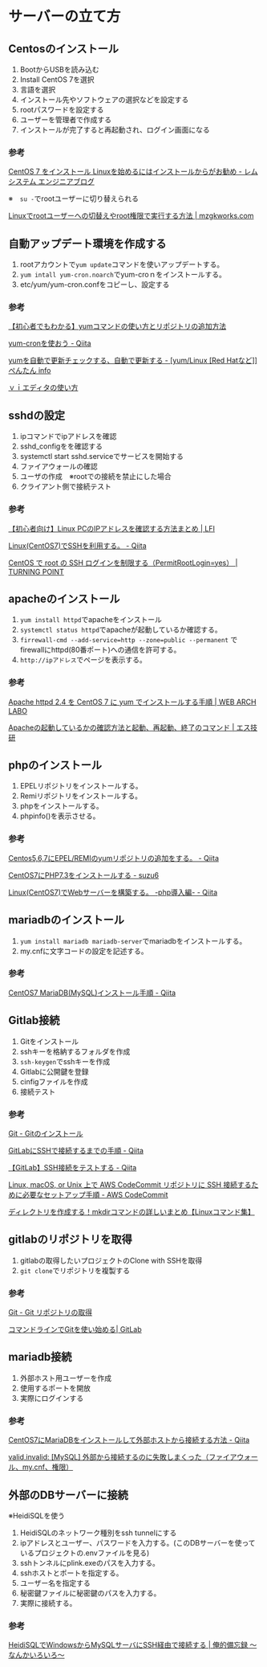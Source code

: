 # サーバーの立て方

## Centosのインストール

1. BootからUSBを読み込む
2. Install CentOS 7を選択
3. 言語を選択
4. インストール先やソフトウェアの選択などを設定する
5. rootパスワードを設定する
6. ユーザーを管理者で作成する
7. インストールが完了すると再起動され、ログイン画面になる

### 参考

[CentOS 7 をインストール Linuxを始めるにはインストールからがお勧め \- レムシステム エンジニアブログ](https://www.rem-system.com/centos-install/)

※　`su -`でrootユーザーに切り替えられる

[Linuxでrootユーザーへの切替えやroot権限で実行する方法 \| mzgkworks\.com](http://mzgkworks.com/post/linux-su-sudo/)

## 自動アップデート環境を作成する

1. rootアカウントで`yum update`コマンドを使いアップデートする。
2. `yum intall yum-cron.noarch`でyum-croｎをインストールする。
3. etc/yum/yum-cron.confをコピーし、設定する

### 参考

[【初心者でもわかる】yumコマンドの使い方とリポジトリの追加方法](https://eng-entrance.com/linux-package-yum)

[yum\-cronを使おう \- Qiita](https://qiita.com/shimano_equipped/items/ff65ace63399435107f0)

[yumを自動で更新チェックする、自動で更新する \- \[yum/Linux \[Red Hatなど\]\] ぺんたん info](https://pentan.info/server/linux/yum_updatesd.html)

[ｖｉエディタの使い方](https://prev.net-newbie.com/linux/commands/vi.html)

## sshdの設定

1. ipコマンドでipアドレスを確認
2. sshd_configをを確認する
3. systemctl start sshd.serviceでサービスを開始する
4. ファイアウォールの確認
5. ユーザの作成　※rootでの接続を禁止にした場合
6. クライアント側で接続テスト

### 参考

[【初心者向け】Linux PCのIPアドレスを確認する方法まとめ \| LFI](https://linuxfan.info/ip-address)

[Linux\(CentOS7\)でSSHを利用する。 \- Qiita](https://qiita.com/sango/items/816136188387221f05b3)

[CentOS で root の SSH ログインを制限する（PermitRootLogin=yes） \| TURNING POINT](https://turningp.jp/server-client/linux/ssh-permitrootlogin)

##  apacheのインストール

1. `yum install httpd`でapacheをインストール
2. `systemctl status httpd`でapacheが起動しているか確認する。
3. `firrewall-cmd --add-service=http --zone=public --permanent`
でfirewallにhttpd(80番ポート)への通信を許可する。
4. `http://ipアドレス`でページを表示する。

### 参考

[Apache httpd 2\.4 を CentOS 7 に yum でインストールする手順 \| WEB ARCH LABO](https://weblabo.oscasierra.net/apache-installing-apache24-yum-centos7-1/)

[Apacheの起動しているかの確認方法と起動、再起動、終了のコマンド \| エス技研](https://blog.s-giken.net/)

## phpのインストール

1. EPELリポジトリをインストールする。
2. Remiリポジトリをインストールする。
3. phpをインストールする。
4. phpinfo()を表示させる。

### 参考

[Centos5,6,7にEPEL/REMIのyumリポジトリの追加をする。 \- Qiita](https://qiita.com/chidakiyo/items/3b81a442dda34d439b42)

[CentOS7にPHP7\.3をインストールする \- suzu6](https://www.suzu6.net/posts/152-centos7-php-73/)

[Linux\(CentOS7\)でWebサーバーを構築する。 \-php導入編\- \- Qiita](https://qiita.com/sango/items/a08c5b04df7125aaaad3)

## mariadbのインストール

1. `yum install mariadb mariadb-server`でmariadbをインストールする。
2. my.cnfに文字コードの設定を記述する。

### 参考

[CentOS7 MariaDB\(MySQL\)インストール手順 \- Qiita](https://qiita.com/iamdaisuke/items/adc561e057a69afebad8)

## Gitlab接続
1. Gitをインストール
2. sshキーを格納するフォルダを作成
3. `ssh-keygen`でsshキーを作成
4. Gitlabに公開鍵を登録
5. cinfigファイルを作成
6. 接続テスト
   
### 参考

[Git \- Gitのインストール](https://git-scm.com/book/ja/v2/%E4%BD%BF%E3%81%84%E5%A7%8B%E3%82%81%E3%82%8B-Git%E3%81%AE%E3%82%A4%E3%83%B3%E3%82%B9%E3%83%88%E3%83%BC%E3%83%AB)

[GitLabにSSHで接続するまでの手順 \- Qiita](https://qiita.com/kyamawaki/items/07fb3332cf3c2f47728a)

[【GitLab】SSH接続をテストする \- Qiita](https://qiita.com/CUTBOSS/items/c0717946fd1787073704)

[Linux, macOS, or Unix 上で AWS CodeCommit リポジトリに SSH 接続するために必要なセットアップ手順 \- AWS CodeCommit](https://docs.aws.amazon.com/ja_jp/codecommit/latest/userguide/setting-up-ssh-unixes.html)

[ディレクトリを作成する！mkdirコマンドの詳しいまとめ【Linuxコマンド集】](https://eng-entrance.com/linux-command-mkdir)

## gitlabのリポジトリを取得

1. gitlabの取得したいプロジェクトのClone with SSHを取得
2. `git clone`でリポジトリを複製する

### 参考

[Git \- Git リポジトリの取得](https://git-scm.com/book/ja/v2/Git-%E3%81%AE%E5%9F%BA%E6%9C%AC-Git-%E3%83%AA%E3%83%9D%E3%82%B8%E3%83%88%E3%83%AA%E3%81%AE%E5%8F%96%E5%BE%97)

[コマンドラインでGitを使い始める\| GitLab](https://docs.gitlab.com/ee/gitlab-basics/start-using-git.html#add-a-remote-repository)

## mariadb接続

1. 外部ホスト用ユーザーを作成
2. 使用するポートを開放
3. 実際にログインする

### 参考

[CentOS7にMariaDBをインストールして外部ホストから接続する方法 \- Qiita](https://qiita.com/NoriIka/items/cccaf60eacee6fb6951b)

[valid,invalid: [MySQL] 外部から接続するのに失敗しまくった（ファイアウォール、my\.cnf、権限）](http://ohbarye.blogspot.com/2014/07/mysql.html)

## 外部のDBサーバーに接続

※HeidiSQLを使う

1. HeidiSQLのネットワーク種別をssh tunnelにする
2. ipアドレスとユーザー、パスワードを入力する。(このDBサーバーを使っているプロジェクトの.envファイルを見る)
3. sshトンネルにplink.exeのパスを入力する。
4. sshホストとポートを指定する。
5. ユーザー名を指定する
6. 秘密鍵ファイルに秘密鍵のパスを入力する。
7. 実際に接続する。

### 参考

[HeidiSQLでWindowsからMySQLサーバにSSH経由で接続する \| 俺的備忘録 〜なんかいろいろ〜](https://orebibou.com/2015/01/heidisql%E3%81%A7windows%E3%81%8B%E3%82%89mysql%E3%82%B5%E3%83%BC%E3%83%90%E3%81%ABssh%E7%B5%8C%E7%94%B1%E3%81%A7%E6%8E%A5%E7%B6%9A%E3%81%99%E3%82%8B/)
